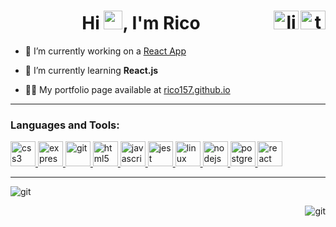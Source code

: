 
<h1 align="center">Hi <img src="https://raw.githubusercontent.com/MartinHeinz/MartinHeinz/master/wave.gif" width="30px">, I'm Rico
<a href="https://twitter.com/riccardo_cogoni" target="blank"><img align="right" src="https://cdn.jsdelivr.net/npm/simple-icons@3.0.1/icons/twitter.svg" alt="twit" height="30" width="40" /></a>
<a href="https://www.linkedin.com/in/riccardo-cogoni/" target="blank"><img align="right" src="https://cdn.jsdelivr.net/npm/simple-icons@3.0.1/icons/linkedin.svg" alt="lin" height="30" width="40" /></a>
</h1>


- 🔭 I’m currently working on a [React App](https://github.com/rico157/rico-fake-news)

- 🌱 I’m currently learning **React.js**

- 👨‍💻 My portfolio page available at [rico157.github.io](https://rico157.github.io/)

---


<h3 align="left">Languages and Tools:</h3>
<p align="left"> <a href="https://www.w3schools.com/css/" target="_blank"> <img src="https://devicons.github.io/devicon/devicon.git/icons/css3/css3-original-wordmark.svg" alt="css3" width="40" height="40"/> </a> <a href="https://expressjs.com" target="_blank"> <img src="https://devicons.github.io/devicon/devicon.git/icons/express/express-original-wordmark.svg" alt="express" width="40" height="40"/> </a> <a href="https://git-scm.com/" target="_blank"> <img src="https://www.vectorlogo.zone/logos/git-scm/git-scm-icon.svg" alt="git" width="40" height="40"/> </a> <a href="https://www.w3.org/html/" target="_blank"> <img src="https://devicons.github.io/devicon/devicon.git/icons/html5/html5-original-wordmark.svg" alt="html5" width="40" height="40"/> </a> <a href="https://developer.mozilla.org/en-US/docs/Web/JavaScript" target="_blank"> <img src="https://devicons.github.io/devicon/devicon.git/icons/javascript/javascript-original.svg" alt="javascript" width="40" height="40"/> </a> <a href="https://jestjs.io" target="_blank"> <img src="https://www.vectorlogo.zone/logos/jestjsio/jestjsio-icon.svg" alt="jest" width="40" height="40"/> </a> <a href="https://www.linux.org/" target="_blank"> <img src="https://devicons.github.io/devicon/devicon.git/icons/linux/linux-original.svg" alt="linux" width="40" height="40"/> </a> <a href="https://nodejs.org" target="_blank"> <img src="https://devicons.github.io/devicon/devicon.git/icons/nodejs/nodejs-original-wordmark.svg" alt="nodejs" width="40" height="40"/> </a> <a href="https://www.postgresql.org" target="_blank"> <img src="https://devicons.github.io/devicon/devicon.git/icons/postgresql/postgresql-original-wordmark.svg" alt="postgresql" width="40" height="40"/> </a> <a href="https://reactjs.org/" target="_blank"> <img src="https://devicons.github.io/devicon/devicon.git/icons/react/react-original-wordmark.svg" alt="react" width="40" height="40"/> </a> </p>

---

<p>&nbsp;<img align="left" src="https://github-readme-stats.vercel.app/api?username=rico157&show_icons=true" alt="git" /></p>
<p><img align="right" src="https://github-readme-stats.vercel.app/api/top-langs/?username=rico157&layout=compact" alt="git" /></p>
